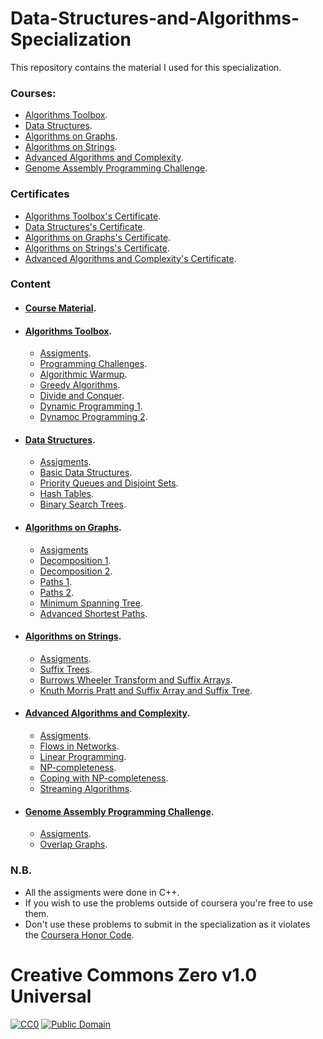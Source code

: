 # Data-Structures-and-Algorithms-Specialization
This repository contains the material I used for this specialization.

### Courses:

  - [Algorithms Toolbox](https://www.coursera.org/learn/algorithmic-toolbox?specialization=data-structures-algorithms).
  - [Data Structures](https://www.coursera.org/learn/data-structures?specialization=data-structures-algorithms).
  - [Algorithms on Graphs](https://www.coursera.org/learn/algorithms-on-graphs?specialization=data-structures-algorithms).
  - [Algorithms on Strings](https://www.coursera.org/learn/algorithms-on-strings?specialization=data-structures-algorithms).
  - [Advanced Algorithms and Complexity](https://www.coursera.org/learn/advanced-algorithms-and-complexity).
  - [Genome Assembly Programming Challenge](https://www.coursera.org/learn/assembling-genomes).


### Certificates
  - [Algorithms Toolbox's Certificate](https://www.coursera.org/account/accomplishments/certificate/M5MBQ2ZANTQ6).
  - [Data Structures's Certificate](https://www.coursera.org/account/accomplishments/certificate/FVXY4569SY7G).
  - [Algorithms on Graphs's Certificate](https://www.coursera.org/account/accomplishments/certificate/PRBGPR3KDJLF).
  - [Algorithms on Strings's Certificate](https://www.coursera.org/account/accomplishments/certificate/FKYYWU9PYAMH).
  - [Advanced Algorithms and Complexity's Certificate](https://www.coursera.org/account/accomplishments/certificate/JJHNJJLUGPEW).
  

### Content
- #### [Course Material](https://github.com/aKhfagy/Data-Structures-and-Algorithms-Specialization/tree/master/Courses/000%20-%20Study%20Material).


- #### [Algorithms Toolbox](https://github.com/aKhfagy/Data-Structures-and-Algorithms-Specialization/tree/master/Courses/001%20-%20Algorithms%20Toolbox).
   - [Assigments](https://github.com/aKhfagy/Data-Structures-and-Algorithms-Specialization/tree/master/Courses/001%20-%20Algorithms%20Toolbox/assigments).
   - [Programming Challenges](https://github.com/aKhfagy/Data-Structures-and-Algorithms-Specialization/tree/master/Courses/000%20-%20Algorithms%20Toolbox/week1_programming_challenges).
   - [Algorithmic Warmup](https://github.com/aKhfagy/Data-Structures-and-Algorithms-Specialization/tree/master/Courses/001%20-%20Algorithms%20Toolbox/week2_algorithmic_warmup).
   - [Greedy Algorithms](https://github.com/aKhfagy/Data-Structures-and-Algorithms-Specialization/tree/master/Courses/001%20-%20Algorithms%20Toolbox/week3_greedy_algorithms).
   - [Divide and Conquer](https://github.com/aKhfagy/Data-Structures-and-Algorithms-Specialization/tree/master/Courses/001%20-%20Algorithms%20Toolbox/week4_divide_and_conquer).
   - [Dynamic Programming 1](https://github.com/aKhfagy/Data-Structures-and-Algorithms-Specialization/tree/master/Courses/001%20-%20Algorithms%20Toolbox/week5_dynamic_programming1).
   - [Dynamoc Programming 2](https://github.com/aKhfagy/Data-Structures-and-Algorithms-Specialization/tree/master/Courses/001%20-%20Algorithms%20Toolbox/week5_dynamic_programming1).


- #### [Data Structures](https://github.com/aKhfagy/Data-Structures-and-Algorithms-Specialization/tree/master/Courses/010%20-%20Data%20Structures).
   - [Assigments](https://github.com/aKhfagy/Data-Structures-and-Algorithms-Specialization/tree/master/Courses/010%20-%20Data%20Structures/assigments).
   - [Basic Data Structures](https://github.com/aKhfagy/Data-Structures-and-Algorithms-Specialization/tree/master/Courses/010%20-%20Data%20Structures/week1_basic_data_structures).
   - [Priority Queues and Disjoint Sets](https://github.com/aKhfagy/Data-Structures-and-Algorithms-Specialization/tree/master/Courses/010%20-%20Data%20Structures/week2_priority_queues_and_disjoint_sets).
   - [Hash Tables](https://github.com/aKhfagy/Data-Structures-and-Algorithms-Specialization/tree/master/Courses/010%20-%20Data%20Structures/week3_hash_tables).
   - [Binary Search Trees](https://github.com/aKhfagy/Data-Structures-and-Algorithms-Specialization/tree/master/Courses/010%20-%20Data%20Structures/week4_binary_search_trees).


- #### [Algorithms on Graphs](https://github.com/aKhfagy/Data-Structures-and-Algorithms-Specialization/tree/master/Courses/011%20-%20Algorithms%20on%20Graphs).
   - [Assigments](https://github.com/aKhfagy/Data-Structures-and-Algorithms-Specialization/tree/master/Courses/011%20-%20Algorithms%20on%20Graphs/assigments)
   - [Decomposition 1](https://github.com/aKhfagy/Data-Structures-and-Algorithms-Specialization/tree/master/Courses/011%20-%20Algorithms%20on%20Graphs/week1_decomposition1).
   - [Decomposition 2](https://github.com/aKhfagy/Data-Structures-and-Algorithms-Specialization/tree/master/Courses/011%20-%20Algorithms%20on%20Graphs/week2_decomposition2).
   - [Paths 1](https://github.com/aKhfagy/Data-Structures-and-Algorithms-Specialization/tree/master/Courses/011%20-%20Algorithms%20on%20Graphs/week3_paths1).
   - [Paths 2](https://github.com/aKhfagy/Data-Structures-and-Algorithms-Specialization/tree/master/Courses/011%20-%20Algorithms%20on%20Graphs/week4_paths2).
   - [Minimum Spanning Tree](https://github.com/aKhfagy/Data-Structures-and-Algorithms-Specialization/tree/master/Courses/011%20-%20Algorithms%20on%20Graphs/week5_mst).
   - [Advanced Shortest Paths](https://github.com/aKhfagy/Data-Structures-and-Algorithms-Specialization/tree/master/Courses/011%20-%20Algorithms%20on%20Graphs/Advanced-Shortest-Paths).


- #### [Algorithms on Strings](https://github.com/aKhfagy/Data-Structures-and-Algorithms-Specialization/tree/master/Courses/100%20-%20Algorithms%20on%20Strings).
   - [Assigments](https://github.com/aKhfagy/Data-Structures-and-Algorithms-Specialization/tree/master/Courses/100%20-%20Algorithms%20on%20Strings/assigments).
   - [Suffix Trees](https://github.com/aKhfagy/Data-Structures-and-Algorithms-Specialization/tree/master/Courses/100%20-%20Algorithms%20on%20Strings/week1_suffix_trees).
   - [Burrows Wheeler Transform and Suffix Arrays](https://github.com/aKhfagy/Data-Structures-and-Algorithms-Specialization/tree/master/Courses/100%20-%20Algorithms%20on%20Strings/week2_BWT_suffix_arrays).
   - [Knuth Morris Pratt and Suffix Array and Suffix Tree](https://github.com/aKhfagy/Data-Structures-and-Algorithms-Specialization/tree/master/Courses/100%20-%20Algorithms%20on%20Strings/week3_4_kmp_suffix_array_suffix_tree).


- #### [Advanced Algorithms and Complexity](https://github.com/aKhfagy/Data-Structures-and-Algorithms-Specialization/tree/master/Courses/101%20-%20Advanced%20Algorithms%20and%20Complexity).
   - [Assigments](https://github.com/aKhfagy/Data-Structures-and-Algorithms-Specialization/tree/master/Courses/101%20-%20Advanced%20Algorithms%20and%20Complexity/assigments).
   - [Flows in Networks](https://github.com/aKhfagy/Data-Structures-and-Algorithms-Specialization/tree/master/Courses/101%20-%20Advanced%20Algorithms%20and%20Complexity/week1_flows_in_networks).
   - [Linear Programming](https://github.com/aKhfagy/Data-Structures-and-Algorithms-Specialization/tree/master/Courses/101%20-%20Advanced%20Algorithms%20and%20Complexity/week2_linear_programming).
   - [NP-completeness](https://github.com/aKhfagy/Data-Structures-and-Algorithms-Specialization/tree/master/Courses/101%20-%20Advanced%20Algorithms%20and%20Complexity/week3_np-completeness).
   - [Coping with NP-completeness](https://github.com/aKhfagy/Data-Structures-and-Algorithms-Specialization/tree/master/Courses/101%20-%20Advanced%20Algorithms%20and%20Complexity/week4_coping_with_np_completeness).
   - [Streaming Algorithms](https://github.com/aKhfagy/Data-Structures-and-Algorithms-Specialization/tree/master/Courses/101%20-%20Advanced%20Algorithms%20and%20Complexity/Streaming%20Algorithms).


- #### [Genome Assembly Programming Challenge](https://github.com/aKhfagy/Data-Structures-and-Algorithms-Specialization/tree/master/Courses/110%20-%20Genome%20Assembly%20Programming%20Challenge).
   - [Assigments](https://github.com/aKhfagy/Data-Structures-and-Algorithms-Specialization/tree/master/Courses/110%20-%20Genome%20Assembly%20Programming%20Challenge/assigments).
   - [Overlap Graphs](https://github.com/aKhfagy/Data-Structures-and-Algorithms-Specialization/tree/master/Courses/110%20-%20Genome%20Assembly%20Programming%20Challenge/week1).

### N.B.
  - All the assigments were done in C++.
  - If you wish to use the problems outside of coursera you're free to use them. 
  - Don't use these problems to submit in the specialization as it violates the [Coursera Honor Code](https://learner.coursera.help/hc/en-us/articles/209818863-Coursera-Honor-Code).

# Creative Commons Zero v1.0 Universal
[![CC0](https://mirrors.creativecommons.org/presskit/buttons/80x15/png/cc-zero.png)](https://creativecommons.org/publicdomain/zero/1.0/)
[![Public Domain](https://mirrors.creativecommons.org/presskit/buttons/80x15/png/publicdomain.png)](https://creativecommons.org/share-your-work/public-domain/)

